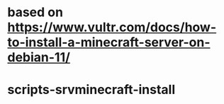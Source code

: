 # based on https://www.vultr.com/docs/how-to-install-a-minecraft-server-on-debian-11/

# scripts-srvminecraft-install
 

